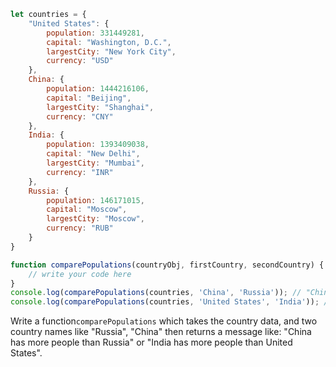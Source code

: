 ```js
let countries = {
    "United States": {
        population: 331449281,
        capital: "Washington, D.C.",
        largestCity: "New York City",
        currency: "USD"
    },
    China: {
        population: 1444216106,
        capital: "Beijing",
        largestCity: "Shanghai",
        currency: "CNY"
    },
    India: {
        population: 1393409038,
        capital: "New Delhi",
        largestCity: "Mumbai",
        currency: "INR"
    },
    Russia: {
        population: 146171015,
        capital: "Moscow",
        largestCity: "Moscow",
        currency: "RUB"
    }
}

function comparePopulations(countryObj, firstCountry, secondCountry) {
    // write your code here
}
console.log(comparePopulations(countries, 'China', 'Russia')); // "China has more people than Russia"
console.log(comparePopulations(countries, 'United States', 'India')); // "India has more people than United States"

```

Write a function`comparePopulations` which takes the country data, and two country names like "Russia", "China" then returns a message like:
"China has more people than Russia" or "India has more people than United States".
